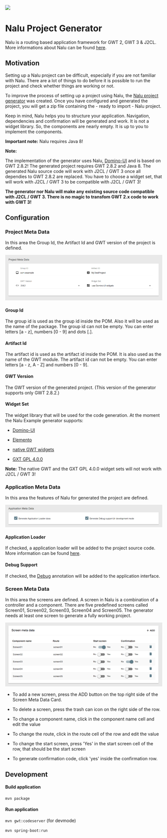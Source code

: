 <a title="Gitter" href="https://gitter.im/Nalukit42/Lobby"><img src="https://badges.gitter.im/Join%20Chat.svg"></a>

# Nalu Project Generator

Nalu is a routing based application framework for GWT 2, GWT 3 & J2CL. More informations about Nalu can be found [here](https://github.com/nalukit/nalu).

## Motivation

Setting up a Nalu project can be difficult, especially if you are not familiar with Nalu. There are a lot of things
to do before it is possible to run the project and check whether things are working or not.

To improve the process of setting up a project using Nalu, the
[Nalu project generator](http://www.mvp4g.org/gwt-boot-starter-nalu/GwtBootStarterNalu.html) was created. Once you have configured and generated the project, you will get a zip file containing the - ready to import - Nalu project.

Keep in mind, Nalu helps you to structure your application. Navigation, dependencies and confirmation will be generated and
work. It is not a widget library. So, the components are nearly empty. It is up to you to implement the components.

**Important note:** Nalu requires Java 8!

**Note:**

The implementation of the generator uses Nalu, [Domino-UI](https://github.com/DominoKit/domino-ui) and is based on GWT 2.8.2! The generated project requires GWT 2.8.2 and Java 8. The generated Nalu source code will work with J2CL / GWT 3 once all dependies to GWT
2.8.2 are replaced. You have to choose a widget set, that will work with J2CL / GWT 3 to be compatible with J2CL / GWT 3!

**The generator nor Nalu will make any existing source code compatible with J2CL / GWT 3. There is no magic to
transfom GWT 2.x code to work with GWT 3!**

## Configuration

### Project Meta Data

In this area the Group Id, the Artifact Id and GWT version of the project is defined.

![Project Meta Data](https://github.com/nalukit/gwt-boot-starter-nalu/blob/master/etc/images/ProjectMetaData.png?raw=true)

#### Group Id

The group id is used as the group id inside the POM. Also it will be used as the name of the package. The group id can
not be empty. You can enter letters [a - z], numbers [0 - 9] and dots [.].

#### Artifact Id

The artifact id is used as the artifact id inside the POM. It is also used as the name of the GWT module. The artifact id
can not be empty. You can enter letters [a - z, A - Z] and numbers [0 - 9].

#### GWT Version

The GWT version of the generated project. (This version of the generator supports only GWT 2.8.2.)

#### Widget Set

The widget library that will be used for the code generation.
At the moment the Nalu Example generator supports:

- [Domino-UI](https://github.com/DominoKit/domino-ui)

- [Elemento](https://github.com/hal/elemento)

- [native GWT widgets](http://www.gwtproject.org/)

- [GXT GPL 4.0.0](https://www.sencha.com/products/gxt/#overview)

**Note:** The native GWT and the GXT GPL 4.0.0 widget sets will not work with J2CL / GWT 3!

### Application Meta Data

In this area the features of Nalu for generated the project are defined.

![Project Meta Data](https://github.com/nalukit/gwt-boot-starter-nalu/blob/master/etc/images/ApplicationMetaData.png?raw=true)

#### Application Loader
If checked, a application loader will be added to the project source code.
More information can be found [here](https://github.com/NaluKit/nalu/wiki/05.-Application-Loader).

#### Debug Support
If checked, the [Debug](https://github.com/NaluKit/nalu/wiki/04.-Application#debug-annotation) annotation will be
added to the application interface.

### Screen Meta Data

In this area the screens are defined. A screen in Nalu is a combination of a controller and a component. There are five
predefined screens called Screen01, Screen02, Screen03, Screen04 and Screen05. The generator needs at least one screen to generate a fully working project.

![Project Meta Data](https://github.com/nalukit/gwt-boot-starter-nalu/blob/master/etc/images/ScreenMetaData.png?raw=true)

* To add a new screen, press the ADD button on the top right side of the Screen Meta Data Card.

* To delete a screen, press the trash can icon on the right side of the row.

* To change a component name, click in the component name cell and edit the value

* To change the route, click in the route cell of the row and edit the value

* To change the start screen, press 'Yes' in the start screen cell of the row, that should be the start screen

* To generate confirmation code, click 'yes' inside the confirmation row.

## Development

#### Build application
`mvn package`
#### Run application
`mvn gwt:codeserver` (for devmode)

`mvn spring-boot:run`
